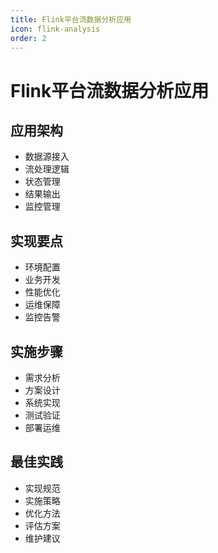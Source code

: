 ```yaml
---
title: Flink平台流数据分析应用
icon: flink-analysis
order: 2
---
```


# Flink平台流数据分析应用

## 应用架构
- 数据源接入
- 流处理逻辑
- 状态管理
- 结果输出
- 监控管理

## 实现要点
- 环境配置
- 业务开发
- 性能优化
- 运维保障
- 监控告警

## 实施步骤
- 需求分析
- 方案设计
- 系统实现
- 测试验证
- 部署运维

## 最佳实践
- 实现规范
- 实施策略
- 优化方法
- 评估方案
- 维护建议
